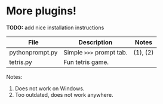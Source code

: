 # More plugins!

**TODO:** add nice installation instructions

| File              | Description                   | Notes     |
| ----------------- | ----------------------------- | --------- |
| pythonprompt.py   | Simple `>>>` prompt tab.      | (1), (2)  |
| tetris.py         | Fun tetris game.              |           |

Notes:
1. Does not work on Windows.
2. Too outdated, does not work anywhere.
